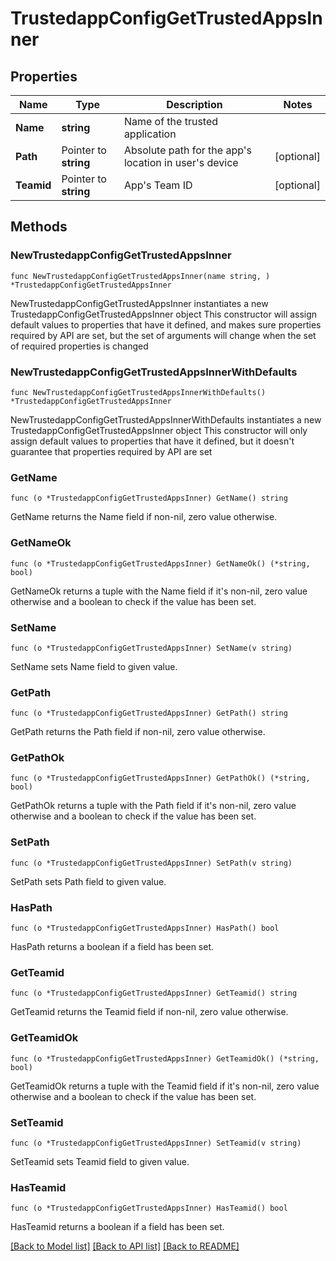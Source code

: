 # TrustedappConfigGetTrustedAppsInner

## Properties

Name | Type | Description | Notes
------------ | ------------- | ------------- | -------------
**Name** | **string** | Name of the trusted application | 
**Path** | Pointer to **string** | Absolute path for the app&#39;s location in user&#39;s device | [optional] 
**Teamid** | Pointer to **string** | App&#39;s Team ID | [optional] 

## Methods

### NewTrustedappConfigGetTrustedAppsInner

`func NewTrustedappConfigGetTrustedAppsInner(name string, ) *TrustedappConfigGetTrustedAppsInner`

NewTrustedappConfigGetTrustedAppsInner instantiates a new TrustedappConfigGetTrustedAppsInner object
This constructor will assign default values to properties that have it defined,
and makes sure properties required by API are set, but the set of arguments
will change when the set of required properties is changed

### NewTrustedappConfigGetTrustedAppsInnerWithDefaults

`func NewTrustedappConfigGetTrustedAppsInnerWithDefaults() *TrustedappConfigGetTrustedAppsInner`

NewTrustedappConfigGetTrustedAppsInnerWithDefaults instantiates a new TrustedappConfigGetTrustedAppsInner object
This constructor will only assign default values to properties that have it defined,
but it doesn't guarantee that properties required by API are set

### GetName

`func (o *TrustedappConfigGetTrustedAppsInner) GetName() string`

GetName returns the Name field if non-nil, zero value otherwise.

### GetNameOk

`func (o *TrustedappConfigGetTrustedAppsInner) GetNameOk() (*string, bool)`

GetNameOk returns a tuple with the Name field if it's non-nil, zero value otherwise
and a boolean to check if the value has been set.

### SetName

`func (o *TrustedappConfigGetTrustedAppsInner) SetName(v string)`

SetName sets Name field to given value.


### GetPath

`func (o *TrustedappConfigGetTrustedAppsInner) GetPath() string`

GetPath returns the Path field if non-nil, zero value otherwise.

### GetPathOk

`func (o *TrustedappConfigGetTrustedAppsInner) GetPathOk() (*string, bool)`

GetPathOk returns a tuple with the Path field if it's non-nil, zero value otherwise
and a boolean to check if the value has been set.

### SetPath

`func (o *TrustedappConfigGetTrustedAppsInner) SetPath(v string)`

SetPath sets Path field to given value.

### HasPath

`func (o *TrustedappConfigGetTrustedAppsInner) HasPath() bool`

HasPath returns a boolean if a field has been set.

### GetTeamid

`func (o *TrustedappConfigGetTrustedAppsInner) GetTeamid() string`

GetTeamid returns the Teamid field if non-nil, zero value otherwise.

### GetTeamidOk

`func (o *TrustedappConfigGetTrustedAppsInner) GetTeamidOk() (*string, bool)`

GetTeamidOk returns a tuple with the Teamid field if it's non-nil, zero value otherwise
and a boolean to check if the value has been set.

### SetTeamid

`func (o *TrustedappConfigGetTrustedAppsInner) SetTeamid(v string)`

SetTeamid sets Teamid field to given value.

### HasTeamid

`func (o *TrustedappConfigGetTrustedAppsInner) HasTeamid() bool`

HasTeamid returns a boolean if a field has been set.


[[Back to Model list]](../README.md#documentation-for-models) [[Back to API list]](../README.md#documentation-for-api-endpoints) [[Back to README]](../README.md)



